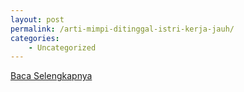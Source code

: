 ```yaml
---
layout: post
permalink: /arti-mimpi-ditinggal-istri-kerja-jauh/
categories:
    - Uncategorized
---
```


[Baca Selengkapnya](/10)